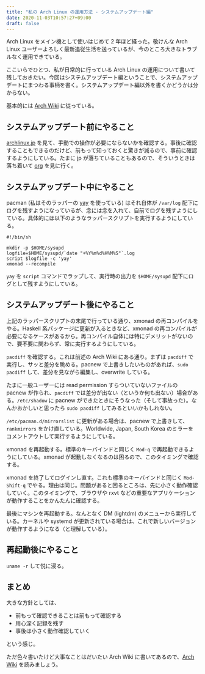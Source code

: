 ```yaml
---
title: "私の Arch Linux の運用方法 - システムアップデート編"
date: 2020-11-03T10:57:27+09:00
draft: false
---
```


Arch Linux をメイン機として使いはじめて 2 年ほど経った。敬けんな Arch Linux ユーザーよろしく最新追従生活を送っているが、今のところ大きなトラブルなく運用できている。

ここいらでひとつ、私が日常的に行っている Arch Linux の運用について書いて残しておきたい。今回はシステムアップデート編ということで、システムアップデートにまつわる事柄を書く。システムアップデート編以外を書くかどうかは分からない。

基本的には [Arch Wiki](https://wiki.archlinux.jp/index.php/Arch_Linux_%E3%81%AE%E5%AE%89%E5%AE%9A%E5%8C%96#Arch_.E3.81.AE.E3.83.A1.E3.83.B3.E3.83.86.E3.83.8A.E3.83.B3.E3.82.B9) に従っている。

## システムアップデート前にやること

[archlinux.jp](https://www.archlinux.jp/) を見て、手動での操作が必要にならないかを確認する。事後に確認することもできるのだけど、前もって知っておくと驚きが減るので、事前に確認するようにしている。たまに jp が落ちていることもあるので、そういうときは落ち着いて [org](https://www.archlinux.org/) を見に行く。

## システムアップデート中にやること

pacman (私はそのラッパーの [yay](https://github.com/Jguer/yay) を使っている) はそれ自体が `/var/log` 配下にログを残すようになっているが、念には念を入れて、自前でログを残すようにしている。具体的には以下のようなラッパースクリプトを実行するようにしている。

```
#!/bin/sh

mkdir -p $HOME/sysupd
logfile=$HOME/sysupd/`date "+%Y%m%d%H%M%S"`.log
script $logfile -c 'yay'
xmonad --recompile
```

`yay` を `script` コマンドでラップして、実行時の出力を `$HOME/sysupd` 配下にログとして残すようにしている。

## システムアップデート後にやること

上記のラッパースクリプトの末尾で行っている通り、xmonad の再コンパイルをやる。Haskell 系パッケージに更新が入るときなど、xmonad の再コンパイルが必要になるケースがあるから。再コンパイル自体には特にデメリットがないので、要不要に関わらず、常に実行するようにしている。

`pacdiff` を確認する。これは前述の Arch Wiki にある通り。まずは `pacdiff` で実行し、サッと差分を眺める。pacnew で上書きしたいものがあれば、`sudo pacdiff` して、差分を見ながら編集し、overwrite している。

たまに一般ユーザーには read permission すらついていないファイルの pacnew が作られ、`pacdiff` では差分が出ない（というか何も出ない）場合がある。`/etc/shadow` に pacnew ができたときにそうなった（そして事故った）。なんかおかしいと思ったら `sudo pacdiff` してみるといいかもしれない。

`/etc/pacman.d/mirrorslist` に更新がある場合は、pacnew で上書きして、`rankmirrors` をかけ直している。Worldwide, Japan, South Korea のミラーをコメントアウトして実行するようにしている。

xmonad を再起動する。標準のキーバインドと同じく `Mod-q` で再起動できるようにしている。xmonad が起動しなくなるのは困るので、このタイミングで確認する。

xmonad を終了してログインし直す。これも標準のキーバインドと同じく `Mod-Shift-q` でやる。理由は同じ。問題があると困るところは、先に小さく動作確認していく。このタイミングで、ブラウザや rxvt などの重要なアプリケーションが動作することをかんたんに確認する。

最後にマシンを再起動する。なんとなく DM (lightdm) のメニューから実行している。カーネルや systemd が更新されている場合は、これで新しいバージョンが動作するようになる（と理解している）。

## 再起動後にやること

`uname -r` して悦に浸る。

## まとめ

大きな方針としては、

- 前もって確認できることは前もって確認する
- 用心深く記録を残す
- 事後は小さく動作確認していく

という感じ。

ただ色々書いたけど大事なことはだいたい Arch Wiki に書いてあるので、[Arch Wiki](https://wiki.archlinux.jp/index.php/Arch_Linux_%E3%81%AE%E5%AE%89%E5%AE%9A%E5%8C%96) を読みましょう。
